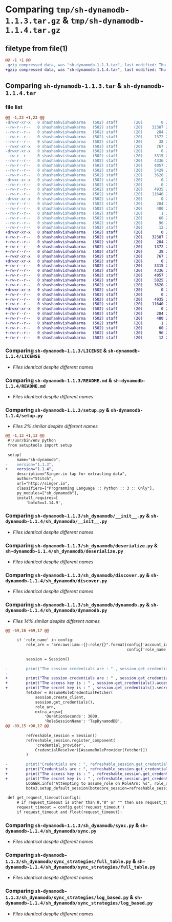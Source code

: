 # Comparing `tmp/sh-dynamodb-1.1.3.tar.gz` & `tmp/sh-dynamodb-1.1.4.tar.gz`

## filetype from file(1)

```diff
@@ -1 +1 @@
-gzip compressed data, was "sh-dynamodb-1.1.3.tar", last modified: Thu Jul  6 12:48:30 2023, max compression
+gzip compressed data, was "sh-dynamodb-1.1.4.tar", last modified: Thu Jul  6 12:53:24 2023, max compression
```

## Comparing `sh-dynamodb-1.1.3.tar` & `sh-dynamodb-1.1.4.tar`

### file list

```diff
@@ -1,23 +1,23 @@
-drwxr-xr-x   0 shashankvishwakarma   (502) staff       (20)        0 2023-07-06 12:48:30.806310 sh-dynamodb-1.1.3/
--rw-r--r--   0 shashankvishwakarma   (502) staff       (20)    32387 2023-07-04 06:05:27.000000 sh-dynamodb-1.1.3/LICENSE
--rw-r--r--   0 shashankvishwakarma   (502) staff       (20)      284 2023-07-06 12:48:30.805997 sh-dynamodb-1.1.3/PKG-INFO
--rw-r--r--   0 shashankvishwakarma   (502) staff       (20)     1372 2023-07-06 09:31:12.000000 sh-dynamodb-1.1.3/README.md
--rw-r--r--   0 shashankvishwakarma   (502) staff       (20)       38 2023-07-06 12:48:30.806428 sh-dynamodb-1.1.3/setup.cfg
--rwxr-xr-x   0 shashankvishwakarma   (502) staff       (20)      767 2023-07-06 12:48:21.000000 sh-dynamodb-1.1.3/setup.py
-drwxr-xr-x   0 shashankvishwakarma   (502) staff       (20)        0 2023-07-06 12:48:30.801880 sh-dynamodb-1.1.3/sh_dynamodb/
--rw-r--r--   0 shashankvishwakarma   (502) staff       (20)     3315 2023-07-06 12:36:07.000000 sh-dynamodb-1.1.3/sh_dynamodb/__init__.py
--rw-r--r--   0 shashankvishwakarma   (502) staff       (20)     4336 2023-07-04 06:05:27.000000 sh-dynamodb-1.1.3/sh_dynamodb/deserialize.py
--rw-r--r--   0 shashankvishwakarma   (502) staff       (20)     4057 2023-07-06 09:31:27.000000 sh-dynamodb-1.1.3/sh_dynamodb/discover.py
--rw-r--r--   0 shashankvishwakarma   (502) staff       (20)     5429 2023-07-06 12:48:05.000000 sh-dynamodb-1.1.3/sh_dynamodb/dynamodb.py
--rw-r--r--   0 shashankvishwakarma   (502) staff       (20)     3620 2023-07-06 09:31:27.000000 sh-dynamodb-1.1.3/sh_dynamodb/sync.py
-drwxr-xr-x   0 shashankvishwakarma   (502) staff       (20)        0 2023-07-06 12:48:30.805400 sh-dynamodb-1.1.3/sh_dynamodb/sync_strategies/
--rw-r--r--   0 shashankvishwakarma   (502) staff       (20)        0 2023-07-04 06:05:27.000000 sh-dynamodb-1.1.3/sh_dynamodb/sync_strategies/__init__.py
--rw-r--r--   0 shashankvishwakarma   (502) staff       (20)     4935 2023-07-06 09:31:27.000000 sh-dynamodb-1.1.3/sh_dynamodb/sync_strategies/full_table.py
--rw-r--r--   0 shashankvishwakarma   (502) staff       (20)    11640 2023-07-06 09:31:27.000000 sh-dynamodb-1.1.3/sh_dynamodb/sync_strategies/log_based.py
-drwxr-xr-x   0 shashankvishwakarma   (502) staff       (20)        0 2023-07-06 12:48:30.804216 sh-dynamodb-1.1.3/sh_dynamodb.egg-info/
--rw-r--r--   0 shashankvishwakarma   (502) staff       (20)      284 2023-07-06 12:48:30.000000 sh-dynamodb-1.1.3/sh_dynamodb.egg-info/PKG-INFO
--rw-r--r--   0 shashankvishwakarma   (502) staff       (20)      480 2023-07-06 12:48:30.000000 sh-dynamodb-1.1.3/sh_dynamodb.egg-info/SOURCES.txt
--rw-r--r--   0 shashankvishwakarma   (502) staff       (20)        1 2023-07-06 12:48:30.000000 sh-dynamodb-1.1.3/sh_dynamodb.egg-info/dependency_links.txt
--rw-r--r--   0 shashankvishwakarma   (502) staff       (20)       60 2023-07-06 12:48:30.000000 sh-dynamodb-1.1.3/sh_dynamodb.egg-info/entry_points.txt
--rw-r--r--   0 shashankvishwakarma   (502) staff       (20)       96 2023-07-06 12:48:30.000000 sh-dynamodb-1.1.3/sh_dynamodb.egg-info/requires.txt
--rw-r--r--   0 shashankvishwakarma   (502) staff       (20)       12 2023-07-06 12:48:30.000000 sh-dynamodb-1.1.3/sh_dynamodb.egg-info/top_level.txt
+drwxr-xr-x   0 shashankvishwakarma   (502) staff       (20)        0 2023-07-06 12:53:24.627689 sh-dynamodb-1.1.4/
+-rw-r--r--   0 shashankvishwakarma   (502) staff       (20)    32387 2023-07-04 06:05:27.000000 sh-dynamodb-1.1.4/LICENSE
+-rw-r--r--   0 shashankvishwakarma   (502) staff       (20)      284 2023-07-06 12:53:24.627350 sh-dynamodb-1.1.4/PKG-INFO
+-rw-r--r--   0 shashankvishwakarma   (502) staff       (20)     1372 2023-07-06 09:31:12.000000 sh-dynamodb-1.1.4/README.md
+-rw-r--r--   0 shashankvishwakarma   (502) staff       (20)       38 2023-07-06 12:53:24.627806 sh-dynamodb-1.1.4/setup.cfg
+-rwxr-xr-x   0 shashankvishwakarma   (502) staff       (20)      767 2023-07-06 12:53:20.000000 sh-dynamodb-1.1.4/setup.py
+drwxr-xr-x   0 shashankvishwakarma   (502) staff       (20)        0 2023-07-06 12:53:24.622999 sh-dynamodb-1.1.4/sh_dynamodb/
+-rw-r--r--   0 shashankvishwakarma   (502) staff       (20)     3315 2023-07-06 12:36:07.000000 sh-dynamodb-1.1.4/sh_dynamodb/__init__.py
+-rw-r--r--   0 shashankvishwakarma   (502) staff       (20)     4336 2023-07-04 06:05:27.000000 sh-dynamodb-1.1.4/sh_dynamodb/deserialize.py
+-rw-r--r--   0 shashankvishwakarma   (502) staff       (20)     4057 2023-07-06 09:31:27.000000 sh-dynamodb-1.1.4/sh_dynamodb/discover.py
+-rw-r--r--   0 shashankvishwakarma   (502) staff       (20)     5825 2023-07-06 12:52:58.000000 sh-dynamodb-1.1.4/sh_dynamodb/dynamodb.py
+-rw-r--r--   0 shashankvishwakarma   (502) staff       (20)     3620 2023-07-06 09:31:27.000000 sh-dynamodb-1.1.4/sh_dynamodb/sync.py
+drwxr-xr-x   0 shashankvishwakarma   (502) staff       (20)        0 2023-07-06 12:53:24.626586 sh-dynamodb-1.1.4/sh_dynamodb/sync_strategies/
+-rw-r--r--   0 shashankvishwakarma   (502) staff       (20)        0 2023-07-04 06:05:27.000000 sh-dynamodb-1.1.4/sh_dynamodb/sync_strategies/__init__.py
+-rw-r--r--   0 shashankvishwakarma   (502) staff       (20)     4935 2023-07-06 09:31:27.000000 sh-dynamodb-1.1.4/sh_dynamodb/sync_strategies/full_table.py
+-rw-r--r--   0 shashankvishwakarma   (502) staff       (20)    11640 2023-07-06 09:31:27.000000 sh-dynamodb-1.1.4/sh_dynamodb/sync_strategies/log_based.py
+drwxr-xr-x   0 shashankvishwakarma   (502) staff       (20)        0 2023-07-06 12:53:24.625506 sh-dynamodb-1.1.4/sh_dynamodb.egg-info/
+-rw-r--r--   0 shashankvishwakarma   (502) staff       (20)      284 2023-07-06 12:53:24.000000 sh-dynamodb-1.1.4/sh_dynamodb.egg-info/PKG-INFO
+-rw-r--r--   0 shashankvishwakarma   (502) staff       (20)      480 2023-07-06 12:53:24.000000 sh-dynamodb-1.1.4/sh_dynamodb.egg-info/SOURCES.txt
+-rw-r--r--   0 shashankvishwakarma   (502) staff       (20)        1 2023-07-06 12:53:24.000000 sh-dynamodb-1.1.4/sh_dynamodb.egg-info/dependency_links.txt
+-rw-r--r--   0 shashankvishwakarma   (502) staff       (20)       60 2023-07-06 12:53:24.000000 sh-dynamodb-1.1.4/sh_dynamodb.egg-info/entry_points.txt
+-rw-r--r--   0 shashankvishwakarma   (502) staff       (20)       96 2023-07-06 12:53:24.000000 sh-dynamodb-1.1.4/sh_dynamodb.egg-info/requires.txt
+-rw-r--r--   0 shashankvishwakarma   (502) staff       (20)       12 2023-07-06 12:53:24.000000 sh-dynamodb-1.1.4/sh_dynamodb.egg-info/top_level.txt
```

### Comparing `sh-dynamodb-1.1.3/LICENSE` & `sh-dynamodb-1.1.4/LICENSE`

 * *Files identical despite different names*

### Comparing `sh-dynamodb-1.1.3/README.md` & `sh-dynamodb-1.1.4/README.md`

 * *Files identical despite different names*

### Comparing `sh-dynamodb-1.1.3/setup.py` & `sh-dynamodb-1.1.4/setup.py`

 * *Files 2% similar despite different names*

```diff
@@ -1,13 +1,13 @@
 #!/usr/bin/env python
 from setuptools import setup
 
 setup(
     name="sh-dynamodb",
-    version="1.1.3",
+    version="1.1.4",
     description="Singer.io tap for extracting data",
     author="Stitch",
     url="http://singer.io",
     classifiers=["Programming Language :: Python :: 3 :: Only"],
     py_modules=["sh_dynamodb"],
     install_requires=[
         'boto3==1.14.9',
```

### Comparing `sh-dynamodb-1.1.3/sh_dynamodb/__init__.py` & `sh-dynamodb-1.1.4/sh_dynamodb/__init__.py`

 * *Files identical despite different names*

### Comparing `sh-dynamodb-1.1.3/sh_dynamodb/deserialize.py` & `sh-dynamodb-1.1.4/sh_dynamodb/deserialize.py`

 * *Files identical despite different names*

### Comparing `sh-dynamodb-1.1.3/sh_dynamodb/discover.py` & `sh-dynamodb-1.1.4/sh_dynamodb/discover.py`

 * *Files identical despite different names*

### Comparing `sh-dynamodb-1.1.3/sh_dynamodb/dynamodb.py` & `sh-dynamodb-1.1.4/sh_dynamodb/dynamodb.py`

 * *Files 14% similar despite different names*

```diff
@@ -69,16 +69,17 @@
 
     if 'role_name' in config:
         role_arn = "arn:aws:iam::{}:role/{}".format(config['account_id'].replace('-', ''),
                                                     config['role_name'])
 
         session = Session()
 
-        print("The session credentials are : " , session.get_credentials())
-
+        print("The session credentials are : " , session.get_credentials() , end="\n")
+        print("The access key is : " , session.get_credentials().access_key , end="\n")
+        print("The secret key is : " , session.get_credentials().secret_key , end="\n")
         fetcher = AssumeRoleCredentialFetcher(
             session.create_client,
             session.get_credentials(),
             role_arn,
             extra_args={
                 'DurationSeconds': 3600,
                 'RoleSessionName': 'TapDynamodDB',
@@ -89,15 +90,17 @@
 
         refreshable_session = Session()
         refreshable_session.register_component(
             'credential_provider',
             CredentialResolver([AssumeRoleProvider(fetcher)])
         )
 
-        print("Credentials are : ", refreshable_session.get_credentials())
+        print("Credentials are : ", refreshable_session.get_credentials(), end="\n")
+        print("The access key is : " , refreshable_session.get_credentials().access_key , end="\n")
+        print("The secret key is : " , refreshable_session.get_credentials().secret_key , end="\n")
         LOGGER.info("Attempting to assume_role on RoleArn: %s", role_arn)
         boto3.setup_default_session(botocore_session=refreshable_session)
 
 def get_request_timeout(config):
     # if request_timeout is other than 0,"0" or "" then use request_timeout
     request_timeout = config.get('request_timeout')
     if request_timeout and float(request_timeout):
```

### Comparing `sh-dynamodb-1.1.3/sh_dynamodb/sync.py` & `sh-dynamodb-1.1.4/sh_dynamodb/sync.py`

 * *Files identical despite different names*

### Comparing `sh-dynamodb-1.1.3/sh_dynamodb/sync_strategies/full_table.py` & `sh-dynamodb-1.1.4/sh_dynamodb/sync_strategies/full_table.py`

 * *Files identical despite different names*

### Comparing `sh-dynamodb-1.1.3/sh_dynamodb/sync_strategies/log_based.py` & `sh-dynamodb-1.1.4/sh_dynamodb/sync_strategies/log_based.py`

 * *Files identical despite different names*

